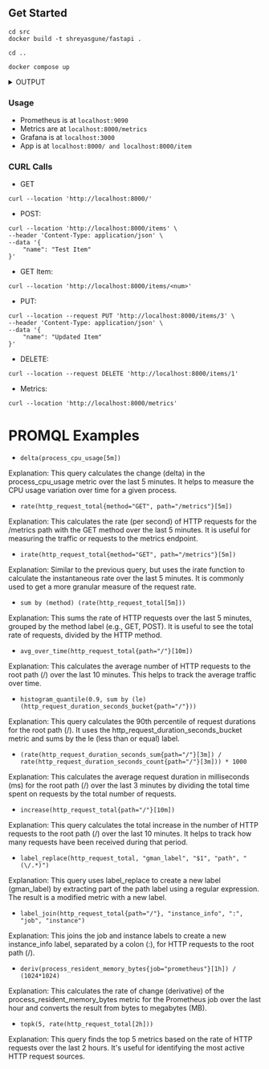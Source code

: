 
## Get Started

```
cd src
docker build -t shreyasgune/fastapi .

cd ..

docker compose up

```

<details><summary>OUTPUT</summary>

```diff
docker compose up                                                                    
[+] Running 3/0
 ? Container learning-fastapi-app-1  Created                                                                                   0.0s
 ? Container learning-prometheus-1   Created                                                                                   0.0s
 ? Container learning-grafana-1      Created                                                                                   0.0s
Attaching to fastapi-app-1, grafana-1, prometheus-1
prometheus-1   | ts=<REDACTED>09:49:24.088Z caller=main.go:491 level=info msg="No time or size retention was set so using the default time retention" duration=15d
prometheus-1   | ts=<REDACTED>09:49:24.088Z caller=main.go:535 level=info msg="Starting Prometheus Server" mode=server version="(version=2.37.0, branch=HEAD, revision=b41e0750abf5cc18d8233161560731de05199330)"
prometheus-1   | ts=<REDACTED>09:49:24.088Z caller=main.go:540 level=info build_context="(go=go1.18.4, user=root@0ebb6827e27f, date=20220714-15:13:18)"
prometheus-1   | ts=<REDACTED>09:49:24.089Z caller=main.go:541 level=info host_details="(Linux 5.15.167.4-microsoft-standard-WSL2 #1 SMP Tue Nov 5 00:21:55 UTC 2024 x86_64 5a1926c7a2a8 )"
prometheus-1   | ts=<REDACTED>09:49:24.089Z caller=main.go:542 level=info fd_limits="(soft=1048576, hard=1048576)"
prometheus-1   | ts=<REDACTED>09:49:24.089Z caller=main.go:543 level=info vm_limits="(soft=unlimited, hard=unlimited)"
prometheus-1   | ts=<REDACTED>09:49:24.099Z caller=web.go:553 level=info component=web msg="Start listening for connections" address=0.0.0.0:9090
prometheus-1   | ts=<REDACTED>09:49:24.101Z caller=main.go:972 level=info msg="Starting TSDB ..."
prometheus-1   | ts=<REDACTED>09:49:24.106Z caller=tls_config.go:195 level=info component=web msg="TLS is disabled." http2=false
prometheus-1   | ts=<REDACTED>09:49:24.114Z caller=head.go:493 level=info component=tsdb msg="Replaying on-disk memory mappable chunks if any"
prometheus-1   | ts=<REDACTED>09:49:24.115Z caller=head.go:536 level=info component=tsdb msg="On-disk memory mappable chunks replay completed" duration=934.83µs
prometheus-1   | ts=<REDACTED>09:49:24.116Z caller=head.go:542 level=info component=tsdb msg="Replaying WAL, this may take a while"
prometheus-1   | ts=<REDACTED>09:49:24.123Z caller=head.go:613 level=info component=tsdb msg="WAL segment loaded" segment=0 maxSegment=15
prometheus-1   | ts=<REDACTED>09:49:24.128Z caller=head.go:613 level=info component=tsdb msg="WAL segment loaded" segment=1 maxSegment=15
prometheus-1   | ts=<REDACTED>09:49:24.130Z caller=head.go:613 level=info component=tsdb msg="WAL segment loaded" segment=2 maxSegment=15
prometheus-1   | ts=<REDACTED>09:49:24.134Z caller=head.go:613 level=info component=tsdb msg="WAL segment loaded" segment=3 maxSegment=15
prometheus-1   | ts=<REDACTED>09:49:24.136Z caller=head.go:613 level=info component=tsdb msg="WAL segment loaded" segment=4 maxSegment=15
prometheus-1   | ts=<REDACTED>09:49:24.138Z caller=head.go:613 level=info component=tsdb msg="WAL segment loaded" segment=5 maxSegment=15
prometheus-1   | ts=<REDACTED>09:49:24.138Z caller=head.go:613 level=info component=tsdb msg="WAL segment loaded" segment=6 maxSegment=15
prometheus-1   | ts=<REDACTED>09:49:24.140Z caller=head.go:613 level=info component=tsdb msg="WAL segment loaded" segment=7 maxSegment=15
prometheus-1   | ts=<REDACTED>09:49:24.141Z caller=head.go:613 level=info component=tsdb msg="WAL segment loaded" segment=8 maxSegment=15
prometheus-1   | ts=<REDACTED>09:49:24.142Z caller=head.go:613 level=info component=tsdb msg="WAL segment loaded" segment=9 maxSegment=15
prometheus-1   | ts=<REDACTED>09:49:24.143Z caller=head.go:613 level=info component=tsdb msg="WAL segment loaded" segment=10 maxSegment=15
prometheus-1   | ts=<REDACTED>09:49:24.143Z caller=head.go:613 level=info component=tsdb msg="WAL segment loaded" segment=11 maxSegment=15
prometheus-1   | ts=<REDACTED>09:49:24.146Z caller=head.go:613 level=info component=tsdb msg="WAL segment loaded" segment=12 maxSegment=15
prometheus-1   | ts=<REDACTED>09:49:24.157Z caller=head.go:613 level=info component=tsdb msg="WAL segment loaded" segment=13 maxSegment=15
prometheus-1   | ts=<REDACTED>09:49:24.191Z caller=head.go:613 level=info component=tsdb msg="WAL segment loaded" segment=14 maxSegment=15
prometheus-1   | ts=<REDACTED>09:49:24.191Z caller=head.go:613 level=info component=tsdb msg="WAL segment loaded" segment=15 maxSegment=15
prometheus-1   | ts=<REDACTED>09:49:24.192Z caller=head.go:619 level=info component=tsdb msg="WAL replay completed" checkpoint_replay_duration=164.59µs wal_replay_duration=75.740157ms total_replay_duration=77.050357ms
prometheus-1   | ts=<REDACTED>09:49:24.197Z caller=main.go:993 level=info fs_type=EXT4_SUPER_MAGIC
prometheus-1   | ts=<REDACTED>09:49:24.197Z caller=main.go:996 level=info msg="TSDB started"
prometheus-1   | ts=<REDACTED>09:49:24.197Z caller=main.go:1177 level=info msg="Loading configuration file" filename=/etc/prometheus/prometheus.yml
prometheus-1   | ts=<REDACTED>09:49:24.203Z caller=main.go:1214 level=info msg="Completed loading of configuration file" filename=/etc/prometheus/prometheus.yml totalDuration=5.091882ms db_storage=3.02µs remote_storage=2.67µs web_handler=1.09µs query_engine=2.42µs scrape=4.427632ms scrape_sd=86µs notify=2.48µs notify_sd=2.73µs rules=3.17µs tracing=11.05µs
prometheus-1   | ts=<REDACTED>09:49:24.203Z caller=main.go:957 level=info msg="Server is ready to receive web requests."
prometheus-1   | ts=<REDACTED>09:49:24.203Z caller=manager.go:941 level=info component="rule manager" msg="Starting rule manager..."
grafana-1      | logger=settings t=<REDACTED>09:49:24.348332344Z level=info msg="Starting Grafana" version=9.0.0 commit=b5c56f6371 branch=HEAD compiled=2022-06-13T12:06:48Z
grafana-1      | logger=settings t=<REDACTED>09:49:24.348924704Z level=info msg="Config loaded from" file=/usr/share/grafana/conf/defaults.ini
grafana-1      | logger=settings t=<REDACTED>09:49:24.349010924Z level=info msg="Config loaded from" file=/etc/grafana/grafana.ini
grafana-1      | logger=settings t=<REDACTED>09:49:24.349030444Z level=info msg="Config overridden from command line" arg="default.paths.data=/var/lib/grafana"
grafana-1      | logger=settings t=<REDACTED>09:49:24.349039134Z level=info msg="Config overridden from command line" arg="default.paths.logs=/var/log/grafana"
grafana-1      | logger=settings t=<REDACTED>09:49:24.349046344Z level=info msg="Config overridden from command line" arg="default.paths.plugins=/var/lib/grafana/plugins"
grafana-1      | logger=settings t=<REDACTED>09:49:24.349056214Z level=info msg="Config overridden from command line" arg="default.paths.provisioning=/etc/grafana/provisioning"
grafana-1      | logger=settings t=<REDACTED>09:49:24.349065864Z level=info msg="Config overridden from command line" arg="default.log.mode=console"
grafana-1      | logger=settings t=<REDACTED>09:49:24.349081464Z level=info msg="Config overridden from Environment variable" var="GF_PATHS_DATA=/var/lib/grafana"
grafana-1      | logger=settings t=<REDACTED>09:49:24.349090044Z level=info msg="Config overridden from Environment variable" var="GF_PATHS_LOGS=/var/log/grafana"
grafana-1      | logger=settings t=<REDACTED>09:49:24.349096854Z level=info msg="Config overridden from Environment variable" var="GF_PATHS_PLUGINS=/var/lib/grafana/plugins"
grafana-1      | logger=settings t=<REDACTED>09:49:24.349103434Z level=info msg="Config overridden from Environment variable" var="GF_PATHS_PROVISIONING=/etc/grafana/provisioning"
grafana-1      | logger=settings t=<REDACTED>09:49:24.349327254Z level=info msg="Config overridden from Environment variable" var="GF_SECURITY_ADMIN_PASSWORD=*********"
grafana-1      | logger=settings t=<REDACTED>09:49:24.349553314Z level=info msg="Path Home" path=/usr/share/grafana
grafana-1      | logger=settings t=<REDACTED>09:49:24.349835173Z level=info msg="Path Data" path=/var/lib/grafana
grafana-1      | logger=settings t=<REDACTED>09:49:24.349864333Z level=info msg="Path Logs" path=/var/log/grafana
grafana-1      | logger=settings t=<REDACTED>09:49:24.350557413Z level=info msg="Path Plugins" path=/var/lib/grafana/plugins
grafana-1      | logger=settings t=<REDACTED>09:49:24.350733283Z level=info msg="Path Provisioning" path=/etc/grafana/provisioning
grafana-1      | logger=settings t=<REDACTED>09:49:24.350754443Z level=info msg="App mode production"
grafana-1      | logger=sqlstore t=<REDACTED>09:49:24.351251193Z level=info msg="Connecting to DB" dbtype=sqlite3
grafana-1      | logger=migrator t=<REDACTED>09:49:24.399694205Z level=info msg="Starting DB migrations"
grafana-1      | logger=migrator t=<REDACTED>09:49:24.411970461Z level=info msg="migrations completed" performed=0 skipped=422 duration=1.24348ms
grafana-1      | logger=plugin.manager t=<REDACTED>09:49:24.609369171Z level=info msg="Plugin registered" pluginId=input
grafana-1      | logger=secrets t=<REDACTED>09:49:24.61146177Z level=info msg="Envelope encryption state" enabled=true currentprovider=secretKey.v1
grafana-1      | logger=query_data t=<REDACTED>09:49:24.623994805Z level=info msg="Query Service initialization"
grafana-1      | logger=live.push_http t=<REDACTED>09:49:24.62906513Z level=info msg="Live Push Gateway initialization"
grafana-1      | logger=infra.usagestats.collector t=<REDACTED>09:49:24.780334118Z level=info msg="registering usage stat providers" usageStatsProvidersLen=2
grafana-1      | logger=grafanaStorageLogger t=<REDACTED>09:49:24.784244358Z level=info msg="storage starting"
grafana-1      | logger=ngalert t=<REDACTED>09:49:24.784413978Z level=info msg="warming cache for startup"
grafana-1      | logger=http.server t=<REDACTED>09:49:24.799116379Z level=info msg="HTTP Server Listen" address=[::]:3000 protocol=http subUrl= socket=
grafana-1      | logger=ngalert.multiorg.alertmanager t=<REDACTED>09:49:24.800471902Z level=info msg="starting MultiOrg Alertmanager"
fastapi-app-1  | INFO:     Started server process [1]
fastapi-app-1  | INFO:     Waiting for application startup.
fastapi-app-1  | INFO:     Application startup complete.
fastapi-app-1  | INFO:     Uvicorn running on http://0.0.0.0:8000 (Press CTRL+C to quit)
fastapi-app-1  | INFO:     172.18.0.4:54304 - "GET /metrics HTTP/1.1" 200 OK
```
</details>




### Usage
- Prometheus is at `localhost:9090`
- Metrics are at `localhost:8000/metrics`
- Grafana is at `localhost:3000`
- App is at `localhost:8000/ and localhost:8000/item`

### CURL Calls
- GET
```
curl --location 'http://localhost:8000/'
```

- POST:
```
curl --location 'http://localhost:8000/items' \
--header 'Content-Type: application/json' \
--data '{
    "name": "Test Item"
}'
```
- GET Item:
```
curl --location 'http://localhost:8000/items/<num>'
```

- PUT:
```
curl --location --request PUT 'http://localhost:8000/items/3' \
--header 'Content-Type: application/json' \
--data '{
    "name": "Updated Item"
}'
```
- DELETE:
```
curl --location --request DELETE 'http://localhost:8000/items/1'
```

- Metrics:
```
curl --location 'http://localhost:8000/metrics'

```


# PROMQL Examples
- `delta(process_cpu_usage[5m])`

Explanation: This query calculates the change (delta) in the process_cpu_usage metric over the last 5 minutes. It helps to measure the CPU usage variation over time for a given process.

- `rate(http_request_total{method="GET", path="/metrics"}[5m])`

Explanation: This calculates the rate (per second) of HTTP requests for the /metrics path with the GET method over the last 5 minutes. It is useful for measuring the traffic or requests to the metrics endpoint.

- `irate(http_request_total{method="GET", path="/metrics"}[5m])`

Explanation: Similar to the previous query, but uses the irate function to calculate the instantaneous rate over the last 5 minutes. It is commonly used to get a more granular measure of the request rate.

- `sum by (method) (rate(http_request_total[5m]))`

Explanation: This sums the rate of HTTP requests over the last 5 minutes, grouped by the method label (e.g., GET, POST). It is useful to see the total rate of requests, divided by the HTTP method.

- `avg_over_time(http_request_total{path="/"}[10m])`

Explanation: This calculates the average number of HTTP requests to the root path (/) over the last 10 minutes. This helps to track the average traffic over time.

- `histogram_quantile(0.9, sum by (le) (http_request_duration_seconds_bucket{path="/"}))`

Explanation: This query calculates the 90th percentile of request durations for the root path (/). It uses the http_request_duration_seconds_bucket metric and 
sums by the le (less than or equal) label.

- `(rate(http_request_duration_seconds_sum{path="/"}[3m]) / rate(http_request_duration_seconds_count{path="/"}[3m])) * 1000`

Explanation: This calculates the average request duration in milliseconds (ms) for the root path (/) over the last 3 minutes by dividing the total time spent on requests by the total number of requests.

- `increase(http_request_total{path="/"}[10m])`

Explanation: This query calculates the total increase in the number of HTTP requests to the root path (/) over the last 10 minutes. It helps to track how many requests have been received during that period.

- `label_replace(http_request_total, "gman_label", "$1", "path", "(\/.*)")`

Explanation: This query uses label_replace to create a new label (gman_label) by extracting part of the path label using a regular expression. The result is a modified metric with a new label.

- `label_join(http_request_total{path="/"}, "instance_info", ":", "job", "instance")`

Explanation: This joins the job and instance labels to create a new instance_info label, separated by a colon (:), for HTTP requests to the root path (/).

- `deriv(process_resident_memory_bytes{job="prometheus"}[1h]) / (1024*1024)`

Explanation: This calculates the rate of change (derivative) of the process_resident_memory_bytes metric for the Prometheus job over the last hour and converts the result from bytes to megabytes (MB).

- `topk(5, rate(http_request_total[2h]))`

Explanation: This query finds the top 5 metrics based on the rate of HTTP requests over the last 2 hours. It's useful for identifying the most active HTTP request sources.